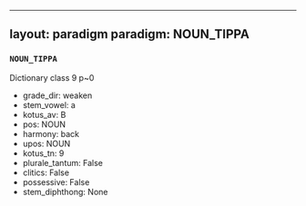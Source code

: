 
---
layout: paradigm
paradigm: NOUN_TIPPA
---
### ` NOUN_TIPPA `

Dictionary class 9 p~0
* grade_dir: weaken
* stem_vowel: a
* kotus_av: B
* pos: NOUN
* harmony: back
* upos: NOUN
* kotus_tn: 9
* plurale_tantum: False
* clitics: False
* possessive: False
* stem_diphthong: None
